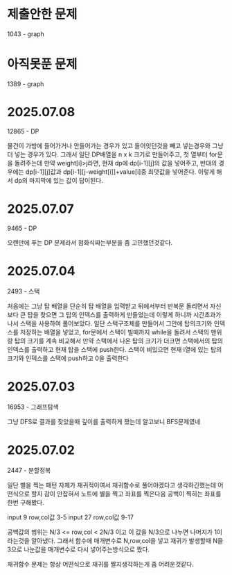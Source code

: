 # 제출안한 문제
1043 - graph

# 아직못푼 문제
1389 - graph


# 2025.07.08
12865 - DP

물건이 가방에 들어가거나 안들어가는 경우가 있고 들어잇던것을 빼고 넣는경우와 그냥 더 넣는 경우가 있다.
그래서 일단 DP배열을 n x k 크기로 만들어주고, 첫 열부터 for문을 돌려주는데 만약 weight[i]>j라면,
현재 dp에 dp[i-1][j]의 값을 넣어주고, 반대의 경우에는 dp[i-1][j]값과 dp[i-1][j-weight[i]]+value[i]중 최댓값을 넣어준다.
이렇게 해서 dp의 마지막에 있는 값이 답이된다.


# 2025.07.07
9465 - DP

오랜만에 푸는 DP 문제라서 점화식짜는부분을 좀 고민했던것같다.

# 2025.07.04
2493 - 스택

처음에는 그냥 탑 배열을 단순히 탑 배열을 입력받고 뒤에서부터 반복문 돌리면서 자신보다 큰 탑을 찾으면
그 탑의 인덱스를 출력하게 만들었는데 이렇게 하니까 시간초과가 나서 스택을 사용하여 풀어보았다.
일단 스택구조체를 만들어서 그안에 탑의크기와 인덱스를 저장하는 배열을 넣었고,
for문에서 스택이 빌때까지 while을 돌려서 스택의 맨위랑 탑의 크기를 계속 비교해서 만약 스택에서 나온 탑의 크기가 더크면 스택에서의 탑의 인덱스를 출력하고 현재 탑을 스택에 push한다. 스택이 비있으면 현재 i열에 있는 탑의 크기와 인덱스를 스택에 push하고 0을 출력한다

# 2025.07.03
16953 - 그래프탐색

그냥 DFS로 결과를 찾았을때 깊이를 출력하게 짰는데 알고보니 BFS문제였네

# 2025.07.02
2447 - 분할정복

일단 별을 찍는 패턴 자체가 재귀적이여서 재귀함수로 풀어야겠다고 생각하긴했는데 어떤식으로 할지 감이 안잡혀서
노트에 별을 찍고 좌표를 찍은다음 공백이 찍히는 좌표를 한번 구해봤다.

input 9 row,col값 3-5
input 27 row,col값 9-17

공백값의 범위는 N/3 <= row,col < 2N/3 이고 이 값을 N/3으로 나누면 나머지가 1이라는것을 알아냈다.
그래서 함수에 매개변수로 N,row,col을 넣고 재귀가 발생할때 N을 3으로 나눈값을 매개변수로 다시 넣어주는방식으로 짰다.

재귀함수 문제는 항상 어떤식으로 재귀를 짤지생각하는게 좀 어려운것같다.
